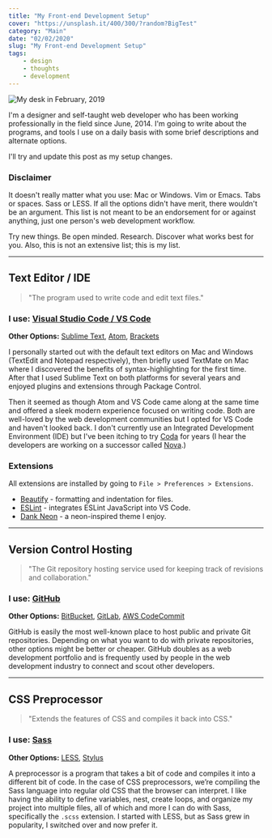 ```yaml
---
title: "My Front-end Development Setup"
cover: "https://unsplash.it/400/300/?random?BigTest"
category: "Main"
date: "02/02/2020"
slug: "My Front-end Development Setup"
tags:
    - design
    - thoughts
    - development
---
```


<!--- NOTE: Today is 02/02/2020 - the first global palindrome day in 909 years --->

![My desk in February, 2019](/Desk-17-03-2020.jpg)


I'm a designer and self-taught web developer who has been working professionally in the field since June, 2014. I'm going to write about the programs, and tools I use on a daily basis with some brief descriptions and alternate options.

I'll try and update this post as my setup changes.

<div class="note">
    <h3>Disclaimer</h3>
    <p>
        It doesn't really matter what you use: Mac or Windows. Vim or Emacs. Tabs or spaces. Sass or LESS. If all the options didn't have merit, there wouldn't be an argument. This list is not meant to be an endorsement for or against anything, just one person's web development workflow.
    </p>
    <p>
        Try new things. Be open minded. Research. Discover what works best for you. Also, this is not an extensive list; this is my list.
    </p>
</div>

***

## Text Editor / IDE

> "The program used to write code and edit text files."

### **I use:** [Visual Studio Code / VS Code](http://code.visualstudio.com/)

**Other Options:** [Sublime Text](https://www.sublimetext.com/), [Atom](https://atom.io/), [Brackets](http://brackets.io/)

I personally started out with the default text editors on Mac and Windows (TextEdit and Notepad respectively), then briefly used TextMate on Mac where I discovered the benefits of syntax-highlighting for the first time. After that I used Sublime Text on both platforms for several years and enjoyed plugins and extensions through Package Control.

Then it seemed as though Atom and VS Code came along at the same time and offered a sleek modern experience focused on writing code. Both are well-loved by the web development communities but I opted for VS Code and haven't looked back. I don't currently use an Integrated Development Environment (IDE) but I've been itching to try [Coda](https://panic.com/coda/) for years (I hear the developers are working on a successor called [Nova](https://panic.com/nova/).)

### Extensions

All extensions are installed by going to `File > Preferences > Extensions`.

- [Beautify](https://github.com/brackets-beautify/brackets-beautify) - formatting and indentation for files.
- [ESLint](https://github.com/Microsoft/vscode-eslint) - integrates ESLint JavaScript into VS Code.
- [Dank Neon](https://github.com/DankNeon/vscode) - a neon-inspired theme I enjoy.

***

## Version Control Hosting

> "The Git repository hosting service used for keeping track of revisions and collaboration."

### **I use:** [GitHub](https://github.com/)

**Other Options:** [BitBucket](https://bitbucket.org), [GitLab](https://about.gitlab.com/), [AWS CodeCommit](https://aws.amazon.com/codecommit/)

GitHub is easily the most well-known place to host public and private Git repositories. Depending on what you want to do with private repositories, other options might be better or cheaper. GitHub doubles as a web development portfolio and is frequently used by people in the web development industry to connect and scout other developers.

***

## CSS Preprocessor

> "Extends the features of CSS and compiles it back into CSS."

### **I use:** [Sass](http://sass-lang.com/)

**Other Options:** [LESS](http://lesscss.org/), [Stylus](http://stylus-lang.com/)

A preprocessor is a program that takes a bit of code and compiles it into a different bit of code. In the case of CSS preprocessors, we’re compiling the Sass language into regular old CSS that the browser can interpret. I like having the ability to define variables, nest, create loops, and organize my project into multiple files, all of which and more I can do with Sass, specifically the `.scss` extension. I started with LESS, but as Sass grew in popularity, I switched over and now prefer it.
